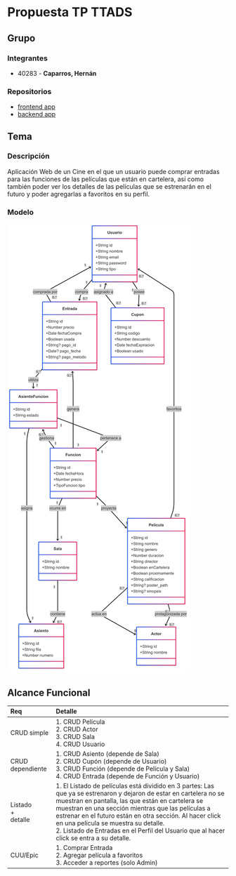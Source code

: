 # Propuesta TP TTADS

## Grupo
### Integrantes
* 40283 - **Caparros, Hernán**

### Repositorios
* [frontend app](https://github.com/hernancap/backend-TTADS-CINE.git)
* [backend app](https://github.com/hernancap/frontend-TTADS-CINE.git)

## Tema
### Descripción
Aplicación Web de un Cine en el que un usuario puede comprar entradas para las funciones de las películas que están en cartelera, así como también poder ver los detalles de las películas que se estrenarán en el futuro y poder agregarlas a favoritos en su perfil.

### Modelo
![Modelo](Modelo.png)

## Alcance Funcional 

|Req|Detalle|
|:-|:-|
|CRUD simple|1. CRUD Película<br>2. CRUD Actor<br>3. CRUD Sala<br>4. CRUD Usuario|
|CRUD dependiente|1. CRUD Asiento (depende de Sala)<br>2. CRUD Cupón (depende de Usuario)<br>3. CRUD Función (depende de Película y Sala)<br>4. CRUD Entrada (depende de Función y Usuario)|
|Listado<br>+<br>detalle| 1. El Listado de películas está dividido en 3 partes: Las que ya se estrenaron y dejaron de estar en cartelera no se muestran en pantalla, las que están en cartelera se muestran en una sección mientras que las películas a estrenar en el futuro están en otra sección. Al hacer click en una película se muestra su detalle.<br> 2. Listado de Entradas en el Perfil del Usuario que al hacer click se entra a su detalle.|
|CUU/Epic|1. Comprar Entrada<br>2. Agregar película a favoritos<br>3. Acceder a reportes (solo Admin)|